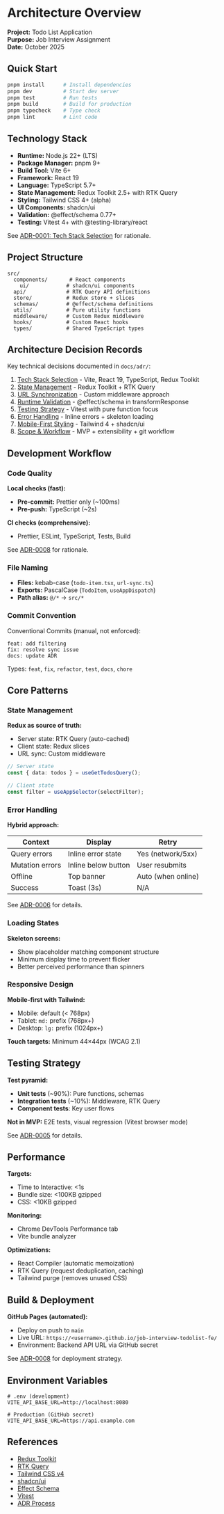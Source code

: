 # Architecture Overview

**Project:** Todo List Application  
**Purpose:** Job Interview Assignment  
**Date:** October 2025

## Quick Start

```bash
pnpm install      # Install dependencies
pnpm dev          # Start dev server
pnpm test         # Run tests
pnpm build        # Build for production
pnpm typecheck    # Type check
pnpm lint         # Lint code
```

## Technology Stack

- **Runtime:** Node.js 22+ (LTS)
- **Package Manager:** pnpm 9+
- **Build Tool:** Vite 6+
- **Framework:** React 19
- **Language:** TypeScript 5.7+
- **State Management:** Redux Toolkit 2.5+ with RTK Query
- **Styling:** Tailwind CSS 4+ (alpha)
- **UI Components:** shadcn/ui
- **Validation:** @effect/schema 0.77+
- **Testing:** Vitest 4+ with @testing-library/react

See [ADR-0001: Tech Stack Selection](adr/0001-tech-stack.md) for rationale.

## Project Structure

```
src/
  components/       # React components
    ui/            # shadcn/ui components
  api/             # RTK Query API definitions
  store/           # Redux store + slices
  schemas/         # @effect/schema definitions
  utils/           # Pure utility functions
  middleware/      # Custom Redux middleware
  hooks/           # Custom React hooks
  types/           # Shared TypeScript types
```

## Architecture Decision Records

Key technical decisions documented in `docs/adr/`:

1. [Tech Stack Selection](adr/0001-tech-stack.md) - Vite, React 19, TypeScript, Redux Toolkit
2. [State Management](adr/0002-state-management.md) - Redux Toolkit + RTK Query
3. [URL Synchronization](adr/0003-url-sync.md) - Custom middleware approach
4. [Runtime Validation](adr/0004-validation.md) - @effect/schema in transformResponse
5. [Testing Strategy](adr/0005-testing.md) - Vitest with pure function focus
6. [Error Handling](adr/0006-error-handling.md) - Inline errors + skeleton loading
7. [Mobile-First Styling](adr/0007-mobile-styling.md) - Tailwind 4 + shadcn/ui
8. [Scope & Workflow](adr/0008-scope-future.md) - MVP + extensibility + git workflow

## Development Workflow

### Code Quality

**Local checks (fast):**

- **Pre-commit:** Prettier only (~100ms)
- **Pre-push:** TypeScript (~2s)

**CI checks (comprehensive):**

- Prettier, ESLint, TypeScript, Tests, Build

See [ADR-0008](adr/0008-scope-future.md) for rationale.

### File Naming

- **Files:** kebab-case (`todo-item.tsx`, `url-sync.ts`)
- **Exports:** PascalCase (`TodoItem`, `useAppDispatch`)
- **Path alias:** `@/*` → `src/*`

### Commit Convention

Conventional Commits (manual, not enforced):

```
feat: add filtering
fix: resolve sync issue
docs: update ADR
```

Types: `feat`, `fix`, `refactor`, `test`, `docs`, `chore`

## Core Patterns

### State Management

**Redux as source of truth:**

- Server state: RTK Query (auto-cached)
- Client state: Redux slices
- URL sync: Custom middleware

```typescript
// Server state
const { data: todos } = useGetTodosQuery();

// Client state
const filter = useAppSelector(selectFilter);
```

### Error Handling

**Hybrid approach:**

| Context         | Display             | Retry              |
| --------------- | ------------------- | ------------------ |
| Query errors    | Inline error state  | Yes (network/5xx)  |
| Mutation errors | Inline below button | User resubmits     |
| Offline         | Top banner          | Auto (when online) |
| Success         | Toast (3s)          | N/A                |

See [ADR-0006](adr/0006-error-handling.md) for details.

### Loading States

**Skeleton screens:**

- Show placeholder matching component structure
- Minimum display time to prevent flicker
- Better perceived performance than spinners

### Responsive Design

**Mobile-first with Tailwind:**

- Mobile: default (< 768px)
- Tablet: `md:` prefix (768px+)
- Desktop: `lg:` prefix (1024px+)

**Touch targets:** Minimum 44×44px (WCAG 2.1)

## Testing Strategy

**Test pyramid:**

- **Unit tests** (~90%): Pure functions, schemas
- **Integration tests** (~10%): Middleware, RTK Query
- **Component tests**: Key user flows

**Not in MVP:** E2E tests, visual regression (Vitest browser mode)

See [ADR-0005](adr/0005-testing.md) for details.

## Performance

**Targets:**

- Time to Interactive: <1s
- Bundle size: <100KB gzipped
- CSS: <10KB gzipped

**Monitoring:**

- Chrome DevTools Performance tab
- Vite bundle analyzer

**Optimizations:**

- React Compiler (automatic memoization)
- RTK Query (request deduplication, caching)
- Tailwind purge (removes unused CSS)

## Build & Deployment

**GitHub Pages (automated):**

- Deploy on push to `main`
- Live URL: `https://<username>.github.io/job-interview-todolist-fe/`
- Environment: Backend API URL via GitHub secret

See [ADR-0008](adr/0008-scope-future.md) for deployment strategy.

## Environment Variables

```env
# .env (development)
VITE_API_BASE_URL=http://localhost:8080

# Production (GitHub secret)
VITE_API_BASE_URL=https://api.example.com
```

## References

- [Redux Toolkit](https://redux-toolkit.js.org/)
- [RTK Query](https://redux-toolkit.js.org/rtk-query/overview)
- [Tailwind CSS v4](https://tailwindcss.com/docs/v4-beta)
- [shadcn/ui](https://ui.shadcn.com/)
- [Effect Schema](https://effect.website/docs/schema/introduction)
- [Vitest](https://vitest.dev/)
- [ADR Process](https://adr.github.io/)
